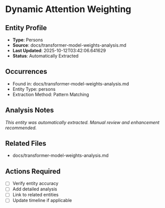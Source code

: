 # Dynamic Attention Weighting

## Entity Profile
- **Type**: Persons
- **Source**: docs/transformer-model-weights-analysis.md
- **Last Updated**: 2025-10-12T03:42:06.641629
- **Status**: Automatically Extracted

## Occurrences
- Found in: docs/transformer-model-weights-analysis.md
- Entity Type: persons
- Extraction Method: Pattern Matching

## Analysis Notes
*This entity was automatically extracted. Manual review and enhancement recommended.*

## Related Files
- docs/transformer-model-weights-analysis.md

## Actions Required
- [ ] Verify entity accuracy
- [ ] Add detailed analysis
- [ ] Link to related entities
- [ ] Update timeline if applicable
